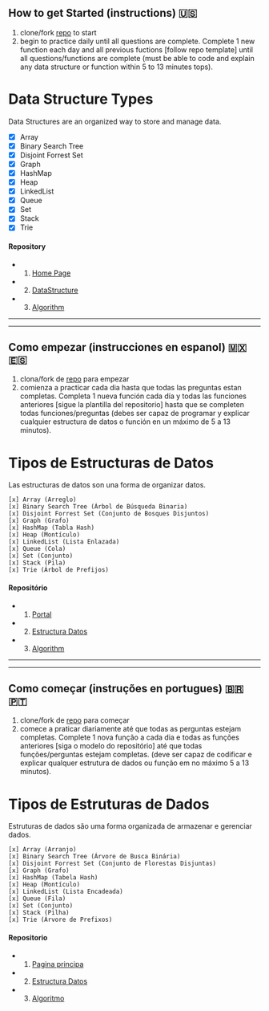 ## How to get Started (instructions) 🇺🇸
1. clone/fork [repo](https://github.com/coderzparadise/DataStructure.git) to start
2. begin to practice daily until all questions are complete. Complete 1 new function each day and all previous fuctions [follow repo template] until all questions/functions are complete (must be able to code and explain any data structure or function within 5 to 13 minutes tops).

# Data Structure Types
Data Structures are an organized way to store and manage data.

- [x] Array
- [x] Binary Search Tree
- [x] Disjoint Forrest Set
- [x] Graph
- [x] HashMap
- [x] Heap
- [x] LinkedList
- [x] Queue
- [x] Set
- [x] Stack
- [x] Trie

#### Repository
- 1. [Home Page](https://github.com/coderzparadise)
- 2. [DataStructure](https://github.com/coderzparadise/DataStructure)
- 3. [Algorithm](https://github.com/coderzparadise/Algorithm)
---
---
## Como empezar (instrucciones en espanol) 🇲🇽 🇪🇸

1. clona/fork de [repo](https://github.com/coderzparadise/DataStructure.git) para empezar
2. comienza a practicar cada dia hasta que todas las preguntas estan completas. Completa 1 nueva función cada día y todas las funciones anteriores [sigue la plantilla del repositorio] hasta que se completen todas funciones/preguntas (debes ser capaz de programar y explicar cualquier estructura de datos o función en un máximo de 5 a 13 minutos).

# Tipos de Estructuras de Datos
Las estructuras de datos son una forma de organizar datos.

    [x] Array (Arreglo)
    [x] Binary Search Tree (Árbol de Búsqueda Binaria)
    [x] Disjoint Forrest Set (Conjunto de Bosques Disjuntos)
    [x] Graph (Grafo)
    [x] HashMap (Tabla Hash)
    [x] Heap (Montículo)
    [x] LinkedList (Lista Enlazada)
    [x] Queue (Cola)
    [x] Set (Conjunto)
    [x] Stack (Pila)
    [x] Trie (Árbol de Prefijos)

#### Repositório 
- 1. [Portal](https://github.com/coderzparadise)
- 2. [Estructura Datos](https://github.com/coderzparadise/DataStructure)
- 3. [Algorithm](https://github.com/coderzparadise/Algorithm)
---
---

## Como começar (instruções en portugues) 🇧🇷 🇵🇹
1. clone/fork de [repo](https://github.com/coderzparadise/DataStructure.git) para começar
2. comece a praticar diariamente até que todas as perguntas estejam completas. Complete 1 nova função a cada dia e todas as funções anteriores [siga o modelo do repositório] até que todas funções/perguntas estejam completas. (deve ser capaz de codificar e explicar qualquer estrutura de dados ou função em no máximo 5 a 13 minutos).

# Tipos de Estruturas de Dados
Estruturas de dados são uma forma organizada de armazenar e gerenciar dados.

    [x] Array (Arranjo)
    [x] Binary Search Tree (Árvore de Busca Binária)
    [x] Disjoint Forrest Set (Conjunto de Florestas Disjuntas)
    [x] Graph (Grafo)
    [x] HashMap (Tabela Hash)
    [x] Heap (Montículo)
    [x] LinkedList (Lista Encadeada)
    [x] Queue (Fila)
    [x] Set (Conjunto)
    [x] Stack (Pilha)
    [x] Trie (Árvore de Prefixos)
#### Repositorio 
- 1. [Pagina principa](https://github.com/coderzparadise)
- 2. [Estructura Datos](https://github.com/coderzparadise/DataStructure)
- 3. [Algoritmo](https://github.com/coderzparadise/Algorithm)
